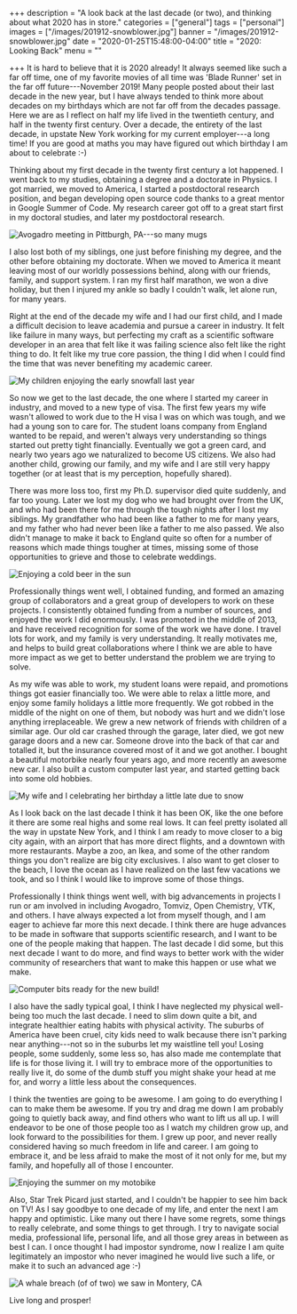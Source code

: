 +++
description = "A look back at the last decade (or two), and thinking about what 2020 has in store."
categories = ["general"]
tags = ["personal"]
images = ["/images/201912-snowblower.jpg"]
banner = "/images/201912-snowblower.jpg"
date = "2020-01-25T15:48:00-04:00"
title = "2020: Looking Back"
menu = ""

+++
It is hard to believe that it is 2020 already! It always seemed like such a far off time, one of my favorite movies of all time was 'Blade Runner' set in the far off future---November 2019! Many people posted about their last decade in the new year, but I have always tended to think more about decades on my birthdays which are not far off from the decades passage. Here we are as I reflect on half my life lived in the twentieth century, and half in the twenty first century. Over a decade, the entirety of the last decade, in upstate New York working for my current employer---a long time! If you are good at maths you may have figured out which birthday I am about to celebrate :-)

<!--more-->

Thinking about my first decade in the twenty first century a lot happened. I went back to my studies, obtaining a degree and a doctorate in Physics. I got married, we moved to America, I started a postdoctoral research position, and began developing open source code thanks to a great mentor in Google Summer of Code. My research career got off to a great start first in my doctoral studies, and later my postdoctoral research.

![Avogadro meeting in Pittburgh, PA---so many mugs](/images/201808-avogadro-mugs.jpg)

I also lost both of my siblings, one just before finishing my degree, and the other before obtaining my doctorate. When we moved to America it meant leaving most of our worldly possessions behind, along with our friends, family, and support system. I ran my first half marathon, we won a dive holiday, but then I injured my ankle so badly I couldn't walk, let alone run, for many years.

Right at the end of the decade my wife and I had our first child, and I made a difficult decision to leave academia and pursue a career in industry. It felt like failure in many ways, but perfecting my craft as a scientific software developer in an area that felt like it was failing science also felt like the right thing to do. It felt like my true core passion, the thing I did when I could find the time that was never benefiting my academic career.

![My children enjoying the early snowfall last year](/images/201911-kids-snow.jpg)

So now we get to the last decade, the one where I started my career in industry, and moved to a new type of visa. The first few years my wife wasn't allowed to work due to the H visa I was on which was tough, and we had a young son to care for. The student loans company from England wanted to be repaid, and weren't always very understanding so things started out pretty tight financially. Eventually we got a green card, and nearly two years ago we naturalized to become US citizens. We also had another child, growing our family, and my wife and I are still very happy together (or at least that is my perception, hopefully shared).

There was more loss too, first my Ph.D. supervisor died quite suddenly, and far too young. Later we lost my dog who we had brought over from the UK, and who had been there for me through the tough nights after I lost my siblings. My grandfather who had been like a father to me for many years, and my father who had never been like a father to me also passed. We also didn't manage to make it back to England quite so often for a number of reasons which made things tougher at times, missing some of those opportunities to grieve and those to celebrate weddings.

![Enjoying a cold beer in the sun](/images/201909-sun-beer.jpg)

Professionally things went well, I obtained funding, and formed an amazing group of collaborators and a great group of developers to work on these projects. I consistently obtained funding from a number of sources, and enjoyed the work I did enormously. I was promoted in the middle of 2013, and have received recognition for some of the work we have done. I travel lots for work, and my family is very understanding. It really motivates me, and helps to build great collaborations where I think we are able to have more impact as we get to better understand the problem we are trying to solve.

As my wife was able to work, my student loans were repaid, and promotions things got easier financially too. We were able to relax a little more, and enjoy some family holidays a little more frequently. We got robbed in the middle of the night on one of them, but nobody was hurt and we didn't lose anything irreplaceable. We grew a new network of friends with children of a similar age. Our old car crashed through the garage, later died, we got new garage doors and a new car. Someone drove into the back of that car and totalled it, but the insurance covered most of it and we got another. I bought a beautiful motorbike nearly four years ago, and more recently an awesome new car. I also built a custom computer last year, and started getting back into some old hobbies.

![My wife and I celebrating her birthday a little late due to snow](/images/201902-me-wife.jpg)

As I look back on the last decade I think it has been OK, like the one before it there are some real highs and some real lows. It can feel pretty isolated all the way in upstate New York, and I think I am ready to move closer to a big city again, with an airport that has more direct flights, and a downtown with more restaurants. Maybe a zoo, an Ikea, and some of the other random things you don't realize are big city exclusives. I also want to get closer to the beach, I love the ocean as I have realized on the last few vacations we took, and so I think I would like to improve some of those things.

Professionally I think things went well, with big advancements in projects I run or am involved in including Avogadro, Tomviz, Open Chemistry, VTK, and others. I have always expected a lot from myself though, and I am eager to achieve far more this next decade. I think there are huge advances to be made in software that supports scientific research, and I want to be one of the people making that happen. The last decade I did some, but this next decade I want to do more, and find ways to better work with the wider community of researchers that want to make this happen or use what we make.

![Computer bits ready for the new build!](/images/201907-computer-parts.jpg)

I also have the sadly typical goal, I think I have neglected my physical well-being too much the last decade. I need to slim down quite a bit, and integrate healthier eating habits with physical activity. The suburbs of America have been cruel, city kids need to walk because there isn't parking near anything---not so in the suburbs let my waistline tell you! Losing people, some suddenly, some less so, has also made me contemplate that life is for those living it. I will try to embrace more of the opportunities to really live it, do some of the dumb stuff you might shake your head at me for, and worry a little less about the consequences.
 
I think the twenties are going to be awesome. I am going to do everything I can to make them be awesome. If you try and drag me down I am probably going to quietly back away, and find others who want to lift us all up. I will endeavor to be one of those people too as I watch my children grow up, and look forward to the possibilities for them. I grew up poor, and never really considered having so much freedom in life and career. I am going to embrace it, and be less afraid to make the most of it not only for me, but my family, and hopefully all of those I encounter.
 
![Enjoying the summer on my motobike](/images/201907-motorcycle-me.jpg)
 
Also, Star Trek Picard just started, and I couldn't be happier to see him back on TV! As I say goodbye to one decade of my life, and enter the next I am happy and optimistic. Like many out there I have some regrets, some things to really celebrate, and some things to get through. I try to navigate social media, professional life, personal life, and all those grey areas in between as best I can. I once thought I had impostor syndrome, now I realize I am quite legitimately an impostor who never imagined he would live such a life, or make it to such an advanced age :-)

![A whale breach (of of two) we saw in Montery, CA](/images/201909-whale-monterey.jpg)

Live long and prosper!
 
